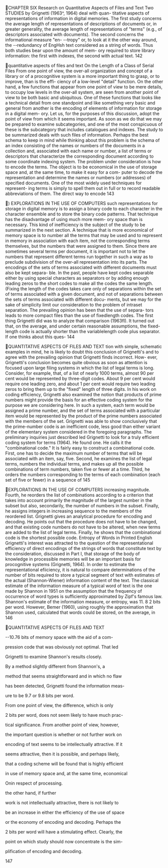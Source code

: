 CHAPTER SIX
Research on Quantitative Aspects of Files and Text
Two STUDIES by Grignetti (1963^, 1964) deal with quan-
titative aspects of representations of information in digital
memories. The first study concerns the average length of representations of descriptions of documents or, in greater
generality, the average length of representations of "terms" (e.g., of descriptors associated with documents).
The second concerns the informational measure "en-
--tropy" or, to look at it the other way around, the --redundancy of EngHsh text considered as a string of
words. Thus both studies bear upon the amount of mem-
ory required to store library information: the first with indexes, the second with actual text.
142

quantitative aspects of files and text
On the Length of a Class of Serial Files
From one point of view, the over-all organization and
concept of a library or of a procognitive system is a more
important thing to grasp, or to improve, than is the effi-
ciency of a low-level "detail" function. On the other
hand, a few functions that appear from one point of view to be mere details, to occupy low levels in the over-all system, are seen from another point of view to be both
basic and ubiquitous. One of these functions that looks
like a technical detail from one standpoint and like something very basic and general from another is the encoding
of elements of information for storage in a digital mem-
ory. Let us, for the purposes of this discussion, adopt the
point of view from which it seems important. As soon as we do that we may be prepared to examine subcategories, and one of the most conspicuous of these is the subcategory that includes catalogues and indexes. The study to be summarized deals with such files of information.
Perhaps the best schema to keep in mind while thinking about this problem is the schema of an index consisting of the names or numbers of the documents in a collection and, associated with each name or number, a list of
terms or descriptors that characterize the corresponding
document according to some coordinate indexing system.
The problem under consideration is how to encode the terms. The object is to be economical in the use of storage space and, at the same time, to make it easy for a com-
puter to decode the representation and determine the names or numbers (or addresses) of specified documents.
One of the most widely used techniques for represent-
ing terms is simply to spell them out in full or to record readable abbreviations of them. The direct way to encode
143

)
EXPLORATIONS IN THE USE OF COMPUTERS
such representations for storage in digital memory is to
assign a binary code to each character in the character ensemble and to store the binary code patterns. That
technique has the disadvantage of using much more mem-
ory space than is necessary. This kind of inefficiency is the subject of the study to be summarized in the next
section.
A technique that is more economical of memory space
is to number all the terms that may be used and to represent in memory in association with each item, not the
corresponding terms themselves, but the numbers that were assigned to them. Since there are sometimes several terms per document, it is important not to let the numbers that represent different terms run together in such a way
as to preclude subdivision of the over-all representation
into its parts. The encodings of the sets of terms associated with different documents must also be kept separa-
ble. In the past, people have kept codes separable either by using special characters as separators or by adding
enough leading zeros to the short codes to make all the codes the same length. (Fixing the length of the codes
takes care only of separations within the set of terms associated with a given document, and not of separations between the sets of terms associated with different docu-
ments, but we may for the sake of simplicity limit our
consideration to the problem of intraset separation. The prevailing opinion has been that the use of separa-
tors leads to more compact files than the use of fixedlength codes. The first thing Grignetti did was to analyze that comparison (1963fl). It turned out that, on the average, and under certain reasonable assumptions, the fixed-length code is actually shorter than the variablelength code plus separator. If one thinks about this ques-
144

QUANTITATIVE ASPECTS OF FILES AND TEXT
tion with simple, schematic examples in mind, he is likely to doubt this conclusion of Grignetti's and to agree with
the prevailing opinion that Grignetti finds incorrect. How-
ever, Grignetti's conclusion becomes quite obvious as soon as attention is focused upon large filing systems in which the list of legal terms is long. Consider, for example, that, of a list of nearly 1000 terms, almost 90 per cent would be represented by three-digit codes. About 9 per cent would require one leading zero, and about 1 per cent would require two leading zeros to bring them up to
the "fixed" length of three digits.
In his work on coding efficiency, Grignetti also examined the notion that products of prime numbers might provide the basis for an effective coding system for the purpose we are considering here. In such a system, each term would be assigned a prime number, and the set of terms associated with a particular item would be represented by the product of the prime numbers associated with the members of the set. Grignetti was able to show conclusively that the prime-number code is an inefficient code, less good than either variant of the elementary system considered in the foregoing paragraphs.
The preliminary inquiries just described led Grignetti
to look for a truly efficient coding system for terms
(1964). He found one. He calls it the "combinational
code." It is fairly easy to construct a combinational code.
First, one has to decide the maximum number of terms
that will be associated with an item, say, five. Second, he examines the list of legal terms, numbers the individual terms, and makes up all the possible combinations of term numbers, taken five or fewer at a time. Third, he orders the numbers corresponding to the terms of each combination (each set of five or fewer) in a sequence of
145

EXPLORATIONS IN THE USE OF COMPUTERS
increasing magnitude. Fourth, he reorders the list of combinations according to a criterion that takes into account primarily the magnitude of the largest number in the subset but also, secondarily, the number of numbers in the subset. Finally, he assigns integers in increasing sequence to the members of the reordered list. Grignetti gives an analytical procedure for encoding and decoding.
He points out that the procedure does not have to be
changed, and that existing code numbers do not have to be altered, when new terms are added to the list of legal terms. Finally, he shows that the combinational code is
the shortest possible code.
Entropy of Words in Printed English
Grignetti's interest was attracted to the question of the representational efficiency of direct encodings of the strings of words that constitute text by the consideration, discussed in Part I, that storage of the body of knowledge in processible memories will be an important basis for procognitive systems (Grignetti, 1964). In order to estimate the representational efiiciency, it is natural to compare determinations of the number of bits required to store a typical segment of text with estimates of the actual (Shannon-Wiener) information content of the text. The classical estimate of the information measure of a typical word of text is the one made by Shannon in 1951 on the assumption that the frequency of occurrence of word types is sufficiently approximated by Zipf's famous law. Shannon's estimate of the information measure, or entropy, was 11. 8 2 bits per word. However, Bemer (1960), using roughly the approximation that Shannon used, calculated that words could be stored, on the average, in
146

QUANTITATIVE ASPECTS OF FILES AND TEXT

--10.76 bits of memory space with the aid of a com-

pression code that was obviously not optimal. That led

Grignetti to examine Shannon's results closely.

By a method slightly different from Shannon's, a

method that seems straightforward and in which no flaw

has been detected, Grignetti found the information meas-

ure to be 9.7 or 9.8 bits per word.

From one point of view, the difference, which is only

2 bits per word, does not seem likely to have much prac-

tical significance. From another point of view, however,

the important question is whether or not further work on

encoding of text seems to be intellectually attractive. If it

seems attractive, then it is possible, and perhaps likely,

that a coding scheme will be found that is highly efficient

in use of memory space and, at the same time, economical

Onin respect of processing.

the other hand, if further

work is not intellectually attractive, there is not likely to

be an increase in either the efficiency of the use of space

or the economy of encoding and decoding. Perhaps the

2 bits per word will have a stimulating effect. Clearly, the

point on which study should now concentrate is the sim-

plification of encoding and decoding.

147


